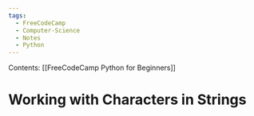 ```yaml
---
tags:
  - FreeCodeCamp
  - Computer-Science
  - Notes
  - Python
---
```

Contents: [[FreeCodeCamp Python for Beginners]]
# Working with Characters in Strings